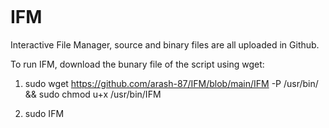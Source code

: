 <img href="https://github.com/arash-87/IFM/blob/main/interactive-file-management-IFM-1.jpg"></img> 
# IFM
Interactive File Manager, source and binary files are all uploaded in Github.

To run IFM, download the bunary file of the script using wget:

1. sudo wget https://github.com/arash-87/IFM/blob/main/IFM -P /usr/bin/ && sudo chmod u+x /usr/bin/IFM

2. sudo IFM
